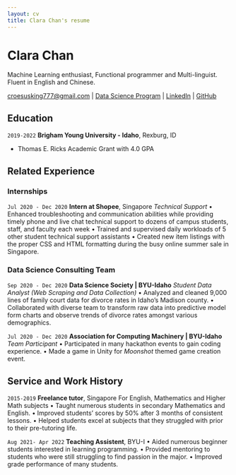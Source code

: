```yaml
---
layout: cv
title: Clara Chan's resume
---
```

# Clara Chan
Machine Learning enthusiast, Functional programmer and Multi-linguist. Fluent in English and Chinese.

<div id="webaddress">
<a href="datascience@byui.edu">croesusking777@gmail.com</a>
| <a href="croesusking.github.io/clara_resume/">Data Science Program</a>
| <a href="linkedin.com/in/clara-chan-1100681b0/ ">LinkedIn</a>
| <a href="https://github.com/croesusking">GitHub</a>
</div>

<!-- https://www.monique.tech/the-art-of-markdown -->

## Education

`2019-2022`
__Brigham Young University - Idaho__, Rexburg, ID

- Thomas E. Ricks Academic Grant with 4.0 GPA

## Related Experience

### Internships

`Jul 2020 - Dec 2020`
__Intern at Shopee__, Singapore
*Technical Support*
•	Enhanced troubleshooting and communication abilities while providing timely phone and live chat technical support to dozens of campus students, staff, and faculty each week
•	Trained and supervised daily workloads of 5 other student technical support assistants
•	Created new item listings with the proper CSS and HTML formatting during the busy online summer sale in Singapore.



### Data Science Consulting Team

`Sep 2020 - Dec 2020`
__Data Science Society | BYU-Idaho__
*Student Data Analyst (Web Scraping and Data Collection)*
•	Analyzed and cleaned 9,000 lines of family court data for divorce rates in Idaho’s Madison county.
•	Collaborated with diverse team to transform raw data into predictive model form charts and observe trends of divorce rates amongst various demographics.


`Jul 2020 - Dec 2020`
__Association for Computing Machinery | BYU-Idaho__
*Team Participant*
•	Participated in many hackathon events to gain coding experience.
•	Made a game in Unity for *Moonshot* themed game creation event.


## Service and Work History

`2015-2019`
__Freelance tutor__, Singapore
For English, Mathematics and Higher Math subjects
•	Taught numerous students in secondary Mathematics and English.
•	Improved students’ scores by 50% after 3 months of consistent lessons.
•	Helped students excel at subjects that they struggled with prior to their pre-tutoring life.


`Aug 2021- Apr 2022`
__Teaching Assistent__, BYU-I
•	Aided numerous beginner students interested in learning programming.
•	Provided mentoring to students who were still struggling to find passion in the major.
•	Improved grade performance of many students.


<!-- ### Footer

Last updated: Dec 2020 -->


